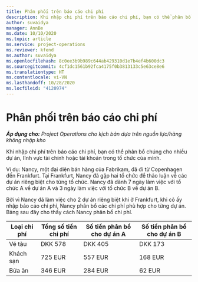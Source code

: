 ```yaml
---
title: Phân phối trên báo cáo chi phí
description: Khi nhập chi phí trên báo cáo chi phí, bạn có thể phân bổ chúng cho nhiều dự án, pháp nhân hoặc tài khoản trong tổ chức của mình.
author: suvaidya
manager: AnnBe
ms.date: 10/10/2020
ms.topic: article
ms.service: project-operations
ms.reviewer: kfend
ms.author: suvaidya
ms.openlocfilehash: 8c0ee3b9b989c644ab429310d1e7b4ef4b600dc3
ms.sourcegitcommit: 4cf1dc1561b92fca4175f0b3813133c5e63ce8e6
ms.translationtype: HT
ms.contentlocale: vi-VN
ms.lasthandoff: 10/28/2020
ms.locfileid: "4120974"
---
```

# <a name="distributions-on-an-expense-report"></a>Phân phối trên báo cáo chi phí

_**Áp dụng cho:** Project Operations cho kịch bản dựa trên nguồn lực/hàng không nhập kho_

Khi nhập chi phí trên báo cáo chi phí, bạn có thể phân bổ chúng cho nhiều dự án, lĩnh vực tài chính hoặc tài khoản trong tổ chức của mình.

Ví dụ: Nancy, một đại diện bán hàng của Fabrikam, đã đi từ Copenhagen đến Frankfurt. Tại Frankfurt, Nancy đã gặp hai tổ chức để thảo luận về các dự án riêng biệt cho từng tổ chức. Nancy đã dành 7 ngày làm việc với tổ chức A về dự án A và 3 ngày làm việc với tổ chức B về dự án B.

Bởi vì Nancy đã làm việc cho 2 dự án riêng biệt khi ở Frankfurt, khi cô ấy nhập báo cáo chi phí, Nancy phân bổ các chi phí phù hợp cho từng dự án. Bảng sau đây cho thấy cách Nancy phân bổ chi phí.

| Loại chi phí | Tổng số tiền chi phí | Số tiền phân bổ cho dự án A | Số tiền phân bổ cho dự án B |
|--------------|----------------------|---------------------------------|---------------------------------|
| Vé tàu   | DKK 578              | DKK 405                         | DKK 173                         |
| Khách sạn        | 725 EUR              | 557 EUR                         | 168 EUR                         |
| Bữa ăn        | 346 EUR              | 284 EUR                         | 62 EUR                          |
